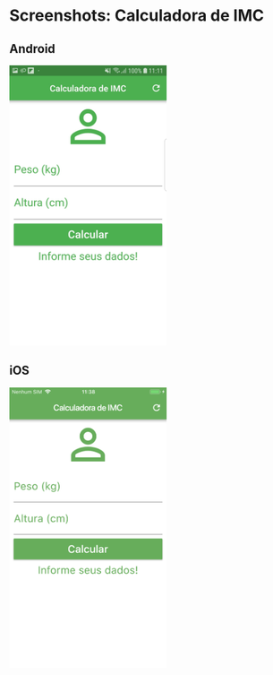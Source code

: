 # Screenshots: Calculadora de IMC

## Android
<img src="./android/11.jpg" alt="screenshot" height="500">

## iOS
<img src="./ios/11.PNG" alt="screenshot" height="500">